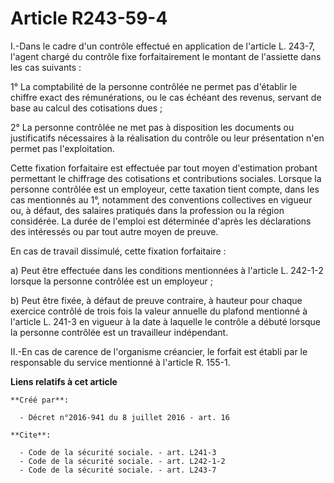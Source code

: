 # Article R243-59-4

I.-Dans le cadre d'un contrôle effectué en application de l'article L. 243-7, l'agent chargé du contrôle fixe forfaitairement
le montant de l'assiette dans les cas suivants : 

1° La comptabilité de la personne contrôlée ne permet pas d'établir le chiffre exact des rémunérations, ou le cas échéant des
revenus, servant de base au calcul des cotisations dues ; 

2° La personne contrôlée ne met pas à disposition les documents ou justificatifs nécessaires à la réalisation du contrôle ou
leur présentation n'en permet pas l'exploitation. 

Cette fixation forfaitaire est effectuée par tout moyen d'estimation probant permettant le chiffrage des cotisations et
contributions sociales. Lorsque la personne contrôlée est un employeur, cette taxation tient compte, dans les cas mentionnés
au 1°, notamment des conventions collectives en vigueur ou, à défaut, des salaires pratiqués dans la profession ou la région
considérée. La durée de l'emploi est déterminée d'après les déclarations des intéressés ou par tout autre moyen de preuve. 

En cas de travail dissimulé, cette fixation forfaitaire : 

a) Peut être effectuée dans les conditions mentionnées à l'article L. 242-1-2 lorsque la personne contrôlée est un
employeur ; 

b) Peut être fixée, à défaut de preuve contraire, à hauteur pour chaque exercice contrôlé de trois fois la valeur annuelle du
plafond mentionné à l'article L. 241-3 en vigueur à la date à laquelle le contrôle a débuté lorsque la personne contrôlée est
un travailleur indépendant. 

II.-En cas de carence de l'organisme créancier, le forfait est établi par le responsable du service mentionné à l'article R.
155-1.

**Liens relatifs à cet article**

	**Créé par**:

	  - Décret n°2016-941 du 8 juillet 2016 - art. 16

	**Cite**:

	  - Code de la sécurité sociale. - art. L241-3
	  - Code de la sécurité sociale. - art. L242-1-2
	  - Code de la sécurité sociale. - art. L243-7

